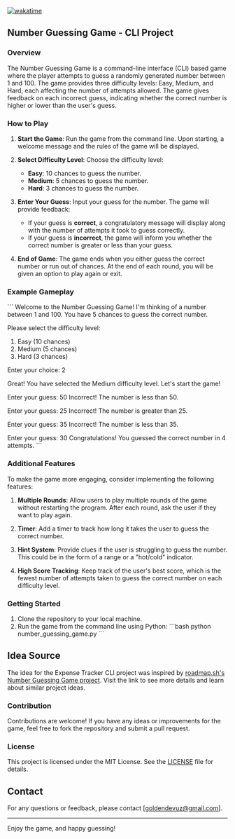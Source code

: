 [![wakatime](https://wakatime.com/badge/user/49489c61-f548-4cec-982d-e443f9ca894f/project/0d564b9b-3869-4bfc-a83c-0018cef66f62.svg)](https://wakatime.com/badge/user/49489c61-f548-4cec-982d-e443f9ca894f/project/0d564b9b-3869-4bfc-a83c-0018cef66f62)

## Number Guessing Game - CLI Project

### Overview

The Number Guessing Game is a command-line interface (CLI) based game where the player attempts to guess a randomly
generated number between 1 and 100. The game provides three difficulty levels: Easy, Medium, and Hard, each affecting
the number of attempts allowed. The game gives feedback on each incorrect guess, indicating whether the correct number
is higher or lower than the user's guess.

### How to Play

1. **Start the Game**: Run the game from the command line. Upon starting, a welcome message and the rules of the game
   will be displayed.

2. **Select Difficulty Level**: Choose the difficulty level:
    - **Easy**: 10 chances to guess the number.
    - **Medium**: 5 chances to guess the number.
    - **Hard**: 3 chances to guess the number.

3. **Enter Your Guess**: Input your guess for the number. The game will provide feedback:
    - If your guess is **correct**, a congratulatory message will display along with the number of attempts it took to
      guess correctly.
    - If your guess is **incorrect**, the game will inform you whether the correct number is greater or less than your
      guess.

4. **End of Game**: The game ends when you either guess the correct number or run out of chances. At the end of each
   round, you will be given an option to play again or exit.

### Example Gameplay

\`\`\`
Welcome to the Number Guessing Game!
I'm thinking of a number between 1 and 100.
You have 5 chances to guess the correct number.

Please select the difficulty level:

1. Easy (10 chances)
2. Medium (5 chances)
3. Hard (3 chances)

Enter your choice: 2

Great! You have selected the Medium difficulty level.
Let's start the game!

Enter your guess: 50
Incorrect! The number is less than 50.

Enter your guess: 25
Incorrect! The number is greater than 25.

Enter your guess: 35
Incorrect! The number is less than 35.

Enter your guess: 30
Congratulations! You guessed the correct number in 4 attempts.
\`\`\`

### Additional Features

To make the game more engaging, consider implementing the following features:

1. **Multiple Rounds**: Allow users to play multiple rounds of the game without restarting the program. After each
   round, ask the user if they want to play again.

2. **Timer**: Add a timer to track how long it takes the user to guess the correct number.

3. **Hint System**: Provide clues if the user is struggling to guess the number. This could be in the form of a range or
   a "hot/cold" indicator.

4. **High Score Tracking**: Keep track of the user's best score, which is the fewest number of attempts taken to guess
   the correct number on each difficulty level.

### Getting Started

1. Clone the repository to your local machine.
2. Run the game from the command line using Python:
   \`\`\`bash
   python number_guessing_game.py
   \`\`\`

## Idea Source

The idea for the Expense Tracker CLI project was inspired
by [roadmap.sh's Number Guessing Game project](https://roadmap.sh/projects/number-guessing-game). Visit the link to see
more details and learn about similar project ideas.

### Contribution

Contributions are welcome! If you have any ideas or improvements for the game, feel free to fork the repository and
submit a pull request.

### License

This project is licensed under the MIT License. See the [LICENSE](LICENSE) file for details.

## Contact

For any questions or feedback, please contact [goldendevuz@gmail.com].

---

Enjoy the game, and happy guessing!

